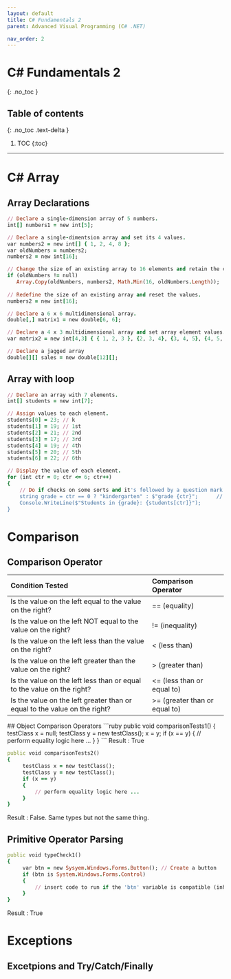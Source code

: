 ```yaml
---
layout: default
title: C# Fundamentals 2
parent: Advanced Visual Programming (C# .NET)

nav_order: 2
---
```


# C# Fundamentals 2
{: .no_toc }

## Table of contents
{: .no_toc .text-delta }

1. TOC
{:toc}

---
# C# Array
## Array Declarations 

```ruby
// Declare a single-dimension array of 5 numbers. 
int[] numbers1 = new int[5]; 

// Declare a single-dimentsion array and set its 4 values. 
var numbers2 = new int[] { 1, 2, 4, 8 };
var oldNumbers = numbers2; 
numbers2 = new int[16]; 

// Change the size of an existing array to 16 elements and retain the current values. 
if (oldNumbers != null)
   Array.Copy(oldNumbers, numbers2, Math.Min(16, oldNumbers.Length)); 
   
// Redefine the size of an existing array and reset the values. 
numbers2 = new int[16]; 

// Declare a 6 x 6 multidimensional array. 
double[,] matrix1 = new double[6, 6]; 

// Declare a 4 x 3 multidimensional array and set array element values. 
var matrix2 = new int[4,3] { { 1, 2, 3 }, {2, 3, 4}, {3, 4, 5}, {4, 5, 6} }; 

// Declare a jagged array 
double[][] sales = new double[12][]; 
```

## Array with loop
```ruby
// Declare an array with 7 elements. 
int[] students = new int[7]; 

// Assign values to each element. 
students[0] = 23; // k
students[1] = 19; // 1st
students[2] = 21; // 2nd
students[3] = 17; // 3rd
students[4] = 19; // 4th
students[5] = 20; // 5th
students[6] = 22; // 6th

// Display the value of each element. 
for (int ctr = 0; ctr <= 6; ctr++) 
{
    // Do if checks on some sorts and it's followed by a question mark. 
    string grade = ctr == 0 ? "kindergarten" : $"grade {ctr}";      // After the question mark is the result of if it is true.
    Console.WriteLine($"Students in {grade}: {students[ctr]}"); 
}
```
# Comparison 
## Comparison Operator 
<div class="code-example" markdown="1">

| Condition Tested                                                          |       Comparison Operator        |
|:--------------------------------------------------------------------------|:---------------------------------|
| Is the value on the left equal to the value on the right?                 |   == (equality)                  |
| Is the value on the left NOT equal to the value on the right?             |   != (inequality)                |
| Is the value on the left less than the value on the right?                |   < (less than)                  |
| Is the value on the left greater than the value on the right?             |   > (greater than)               |
| Is the value on the left less than or equal to the value on the right?    |   <= (less than or equal to)     |
| Is the value on the left greater than or equal to the value on the right? |   >= (greater than or equal to)  |

</div>
## Object Comparison Operators 
```ruby
public void comparisonTests1()
{
     testClass x = null; 
     testClass y = new testClass();
     x = y;
     if (x == y)
     {
         // perform equality logic here ... 
     }
}
```
Result : True

```ruby
public void comparisonTests2()
{
     testClass x = new testClass(); 
     testClass y = new testClass();
     if (x == y)
     {
         // perform equality logic here ... 
     }
}
```
Result : False. Same types but not the same thing. 


## Primitive Operator Parsing
```ruby
public void typeCheck1()
{
     var btn = new Sysyem.Windows.Forms.Button(); // Create a button
     if (btn is System.Windows.Forms.Control)
     {
         // insert code to run if the 'btn' variable is compatible (inherits) from Control
     }
}
```
Result : True

# Exceptions
## Excetpions and Try/Catch/Finally
